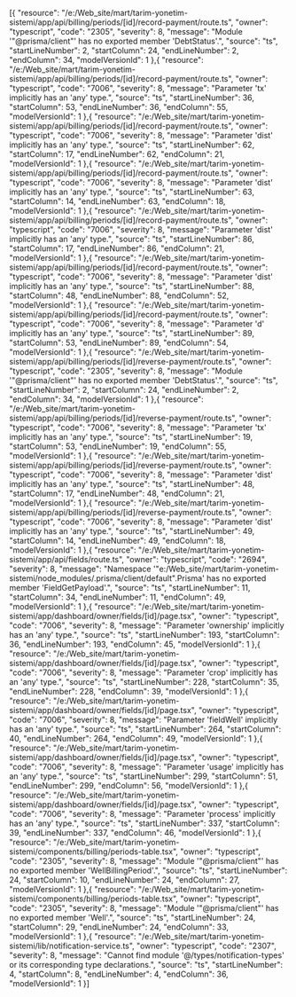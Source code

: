 [{
	"resource": "/e:/Web_site/mart/tarim-yonetim-sistemi/app/api/billing/periods/[id]/record-payment/route.ts",
	"owner": "typescript",
	"code": "2305",
	"severity": 8,
	"message": "Module '\"@prisma/client\"' has no exported member 'DebtStatus'.",
	"source": "ts",
	"startLineNumber": 2,
	"startColumn": 24,
	"endLineNumber": 2,
	"endColumn": 34,
	"modelVersionId": 1
},{
	"resource": "/e:/Web_site/mart/tarim-yonetim-sistemi/app/api/billing/periods/[id]/record-payment/route.ts",
	"owner": "typescript",
	"code": "7006",
	"severity": 8,
	"message": "Parameter 'tx' implicitly has an 'any' type.",
	"source": "ts",
	"startLineNumber": 36,
	"startColumn": 53,
	"endLineNumber": 36,
	"endColumn": 55,
	"modelVersionId": 1
},{
	"resource": "/e:/Web_site/mart/tarim-yonetim-sistemi/app/api/billing/periods/[id]/record-payment/route.ts",
	"owner": "typescript",
	"code": "7006",
	"severity": 8,
	"message": "Parameter 'dist' implicitly has an 'any' type.",
	"source": "ts",
	"startLineNumber": 62,
	"startColumn": 17,
	"endLineNumber": 62,
	"endColumn": 21,
	"modelVersionId": 1
},{
	"resource": "/e:/Web_site/mart/tarim-yonetim-sistemi/app/api/billing/periods/[id]/record-payment/route.ts",
	"owner": "typescript",
	"code": "7006",
	"severity": 8,
	"message": "Parameter 'dist' implicitly has an 'any' type.",
	"source": "ts",
	"startLineNumber": 63,
	"startColumn": 14,
	"endLineNumber": 63,
	"endColumn": 18,
	"modelVersionId": 1
},{
	"resource": "/e:/Web_site/mart/tarim-yonetim-sistemi/app/api/billing/periods/[id]/record-payment/route.ts",
	"owner": "typescript",
	"code": "7006",
	"severity": 8,
	"message": "Parameter 'dist' implicitly has an 'any' type.",
	"source": "ts",
	"startLineNumber": 86,
	"startColumn": 17,
	"endLineNumber": 86,
	"endColumn": 21,
	"modelVersionId": 1
},{
	"resource": "/e:/Web_site/mart/tarim-yonetim-sistemi/app/api/billing/periods/[id]/record-payment/route.ts",
	"owner": "typescript",
	"code": "7006",
	"severity": 8,
	"message": "Parameter 'dist' implicitly has an 'any' type.",
	"source": "ts",
	"startLineNumber": 88,
	"startColumn": 48,
	"endLineNumber": 88,
	"endColumn": 52,
	"modelVersionId": 1
},{
	"resource": "/e:/Web_site/mart/tarim-yonetim-sistemi/app/api/billing/periods/[id]/record-payment/route.ts",
	"owner": "typescript",
	"code": "7006",
	"severity": 8,
	"message": "Parameter 'd' implicitly has an 'any' type.",
	"source": "ts",
	"startLineNumber": 89,
	"startColumn": 53,
	"endLineNumber": 89,
	"endColumn": 54,
	"modelVersionId": 1
},{
	"resource": "/e:/Web_site/mart/tarim-yonetim-sistemi/app/api/billing/periods/[id]/reverse-payment/route.ts",
	"owner": "typescript",
	"code": "2305",
	"severity": 8,
	"message": "Module '\"@prisma/client\"' has no exported member 'DebtStatus'.",
	"source": "ts",
	"startLineNumber": 2,
	"startColumn": 24,
	"endLineNumber": 2,
	"endColumn": 34,
	"modelVersionId": 1
},{
	"resource": "/e:/Web_site/mart/tarim-yonetim-sistemi/app/api/billing/periods/[id]/reverse-payment/route.ts",
	"owner": "typescript",
	"code": "7006",
	"severity": 8,
	"message": "Parameter 'tx' implicitly has an 'any' type.",
	"source": "ts",
	"startLineNumber": 19,
	"startColumn": 53,
	"endLineNumber": 19,
	"endColumn": 55,
	"modelVersionId": 1
},{
	"resource": "/e:/Web_site/mart/tarim-yonetim-sistemi/app/api/billing/periods/[id]/reverse-payment/route.ts",
	"owner": "typescript",
	"code": "7006",
	"severity": 8,
	"message": "Parameter 'dist' implicitly has an 'any' type.",
	"source": "ts",
	"startLineNumber": 48,
	"startColumn": 17,
	"endLineNumber": 48,
	"endColumn": 21,
	"modelVersionId": 1
},{
	"resource": "/e:/Web_site/mart/tarim-yonetim-sistemi/app/api/billing/periods/[id]/reverse-payment/route.ts",
	"owner": "typescript",
	"code": "7006",
	"severity": 8,
	"message": "Parameter 'dist' implicitly has an 'any' type.",
	"source": "ts",
	"startLineNumber": 49,
	"startColumn": 14,
	"endLineNumber": 49,
	"endColumn": 18,
	"modelVersionId": 1
},{
	"resource": "/e:/Web_site/mart/tarim-yonetim-sistemi/app/api/fields/route.ts",
	"owner": "typescript",
	"code": "2694",
	"severity": 8,
	"message": "Namespace '\"e:/Web_site/mart/tarim-yonetim-sistemi/node_modules/.prisma/client/default\".Prisma' has no exported member 'FieldGetPayload'.",
	"source": "ts",
	"startLineNumber": 11,
	"startColumn": 34,
	"endLineNumber": 11,
	"endColumn": 49,
	"modelVersionId": 1
},{
	"resource": "/e:/Web_site/mart/tarim-yonetim-sistemi/app/dashboard/owner/fields/[id]/page.tsx",
	"owner": "typescript",
	"code": "7006",
	"severity": 8,
	"message": "Parameter 'ownership' implicitly has an 'any' type.",
	"source": "ts",
	"startLineNumber": 193,
	"startColumn": 36,
	"endLineNumber": 193,
	"endColumn": 45,
	"modelVersionId": 1
},{
	"resource": "/e:/Web_site/mart/tarim-yonetim-sistemi/app/dashboard/owner/fields/[id]/page.tsx",
	"owner": "typescript",
	"code": "7006",
	"severity": 8,
	"message": "Parameter 'crop' implicitly has an 'any' type.",
	"source": "ts",
	"startLineNumber": 228,
	"startColumn": 35,
	"endLineNumber": 228,
	"endColumn": 39,
	"modelVersionId": 1
},{
	"resource": "/e:/Web_site/mart/tarim-yonetim-sistemi/app/dashboard/owner/fields/[id]/page.tsx",
	"owner": "typescript",
	"code": "7006",
	"severity": 8,
	"message": "Parameter 'fieldWell' implicitly has an 'any' type.",
	"source": "ts",
	"startLineNumber": 264,
	"startColumn": 40,
	"endLineNumber": 264,
	"endColumn": 49,
	"modelVersionId": 1
},{
	"resource": "/e:/Web_site/mart/tarim-yonetim-sistemi/app/dashboard/owner/fields/[id]/page.tsx",
	"owner": "typescript",
	"code": "7006",
	"severity": 8,
	"message": "Parameter 'usage' implicitly has an 'any' type.",
	"source": "ts",
	"startLineNumber": 299,
	"startColumn": 51,
	"endLineNumber": 299,
	"endColumn": 56,
	"modelVersionId": 1
},{
	"resource": "/e:/Web_site/mart/tarim-yonetim-sistemi/app/dashboard/owner/fields/[id]/page.tsx",
	"owner": "typescript",
	"code": "7006",
	"severity": 8,
	"message": "Parameter 'process' implicitly has an 'any' type.",
	"source": "ts",
	"startLineNumber": 337,
	"startColumn": 39,
	"endLineNumber": 337,
	"endColumn": 46,
	"modelVersionId": 1
},{
	"resource": "/e:/Web_site/mart/tarim-yonetim-sistemi/components/billing/periods-table.tsx",
	"owner": "typescript",
	"code": "2305",
	"severity": 8,
	"message": "Module '\"@prisma/client\"' has no exported member 'WellBillingPeriod'.",
	"source": "ts",
	"startLineNumber": 24,
	"startColumn": 10,
	"endLineNumber": 24,
	"endColumn": 27,
	"modelVersionId": 1
},{
	"resource": "/e:/Web_site/mart/tarim-yonetim-sistemi/components/billing/periods-table.tsx",
	"owner": "typescript",
	"code": "2305",
	"severity": 8,
	"message": "Module '\"@prisma/client\"' has no exported member 'Well'.",
	"source": "ts",
	"startLineNumber": 24,
	"startColumn": 29,
	"endLineNumber": 24,
	"endColumn": 33,
	"modelVersionId": 1
},{
	"resource": "/e:/Web_site/mart/tarim-yonetim-sistemi/lib/notification-service.ts",
	"owner": "typescript",
	"code": "2307",
	"severity": 8,
	"message": "Cannot find module '@/types/notification-types' or its corresponding type declarations.",
	"source": "ts",
	"startLineNumber": 4,
	"startColumn": 8,
	"endLineNumber": 4,
	"endColumn": 36,
	"modelVersionId": 1
}]